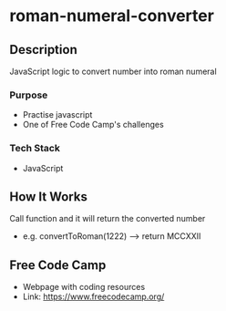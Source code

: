 # roman-numeral-converter

## Description
JavaScript logic to convert number into roman numeral
### Purpose
* Practise javascript
* One of Free Code Camp's challenges
### Tech Stack
* JavaScript

## How It Works
Call function and it will return the converted number <br>
* e.g. convertToRoman(1222) --> return MCCXXII

## Free Code Camp
* Webpage with coding resources
* Link: https://www.freecodecamp.org/







